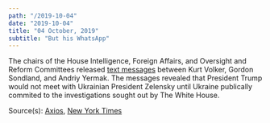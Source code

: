 ```yaml
---
path: "/2019-10-04"
date: "2019-10-04"
title: "04 October, 2019"
subtitle: "But his WhatsApp"
---
```


The chairs of the House Intelligence, Foreign Affairs, and Oversight and Reform Committees released <a href="https://www.nytimes.com/interactive/2019/10/04/us/politics/ukraine-text-messages-volker.html" target="_blank">text messages</a> between Kurt Volker, Gordon Sondland, and Andriy Yermak. The messages revealed that President Trump would not meet with Ukrainian President Zelensky until Ukraine publically commited to the investigations sought out by The White House.


Source(s): <a href="https://www.axios.com/kurt-volker-text-messages-ukraine-trump-house-democrats-5fd4d718-378f-4c0f-8d2a-b2560bd2d6d3.html" target="_blank">Axios</a>, <a href="https://www.nytimes.com/2019/10/03/us/politics/trump-ukraine.html" target="_blank">New York Times</a>
